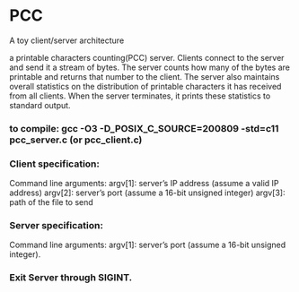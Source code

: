 # PCC
A toy client/server architecture

a printable characters counting(PCC) server. Clients connect to the server and send it a stream of bytes. The server counts how
many of the bytes are printable and returns that number to the client. The server also maintains
overall statistics on the distribution of printable characters it has received from all clients. When
the server terminates, it prints these statistics to standard output.

### to compile: gcc -O3 -D_POSIX_C_SOURCE=200809 -std=c11 pcc_server.c (or pcc_client.c)
### Client specification:
  Command line arguments:
  argv[1]: server’s IP address (assume a valid IP address)
  argv[2]: server’s port (assume a 16-bit unsigned integer)
  argv[3]: path of the file to send
### Server specification:
  Command line arguments:
  argv[1]: server’s port (assume a 16-bit unsigned integer).
### Exit Server through SIGINT.
